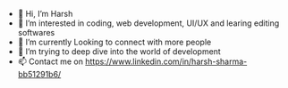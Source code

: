 - 👋 Hi, I’m Harsh
- 👀 I’m interested in coding, web development, UI/UX and learing editing softwares
- 🌱 I’m currently Looking to connect with more people
- 💞️ I’m trying to deep dive into the world of development
- 📫 Contact me on https://www.linkedin.com/in/harsh-sharma-bb51291b6/

<!---
HarshSharma95595/HarshSharma95595 is a ✨ special ✨ repository because its `README.md` (this file) appears on your GitHub profile.
You can click the Preview link to take a look at your changes.
--->
